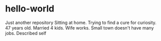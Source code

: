 # hello-world
Just another repository
Sitting at home. Trying to find a cure for curiosity. 47 years old. Married 4 kids. Wife works. Small town doesn't have many jobs.
Described self
